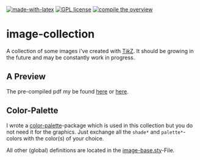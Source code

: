 [![made-with-latex](https://img.shields.io/badge/Made%20with-LaTeX-1f425f.svg)](https://www.latex-project.org/) [![GPL license](https://img.shields.io/badge/License-GPL-blue.svg)](http://perso.crans.org/besson/LICENSE.html) [![compile the overview](https://github.com/EagleoutIce/image-collection/actions/workflows/compile.yaml/badge.svg)](https://github.com/EagleoutIce/image-collection/actions/workflows/compile.yaml)
# image-collection
A collection of some images i've created with [Ti*k*Z](https://www.ctan.org/pkg/pgf). It should be growing in the future and may be constantly work in progress.

## A Preview

The pre-compiled pdf my be found [here](https://media.githubusercontent.com/media/EagleoutIce/image-collection/gh-pages/the-collection.pdf) or [here](https://github.com/EagleoutIce/image-collection/blob/gh-pages/the-collection.pdf).

## Color-Palette

I wrote a [color-palette](https://github.com/EagleoutIce/color-palettes)-package which is used in this collection but you do not need it for the graphics. Just exchange all the `shade*` and `palette*`-colors with the color(s) of your choice.

All other (global) definitions are located in the [image-base.sty](image-base.sty)-File.
